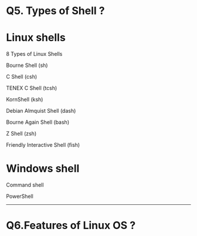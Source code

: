 # Q5. Types of Shell ?
# Linux shells 

8 Types of Linux Shells

Bourne Shell (sh)

C Shell (csh)

TENEX C Shell (tcsh)

KornShell (ksh)

Debian Almquist Shell (dash)

Bourne Again Shell (bash)

Z Shell (zsh)

Friendly Interactive Shell (fish)

# Windows shell 

Command shell

PowerShell

---------------------------------------------------------------------------------------------
# Q6.Features of Linux OS ?